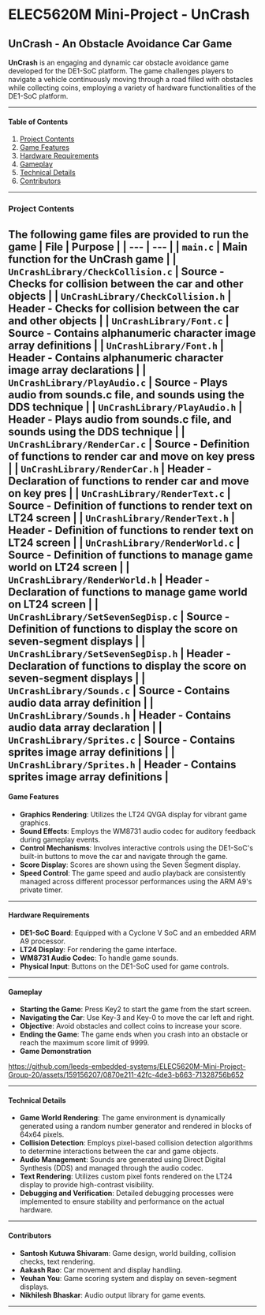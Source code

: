 # ELEC5620M Mini-Project - UnCrash

## UnCrash - An Obstacle Avoidance Car Game

**UnCrash** is an engaging and dynamic car obstacle avoidance game developed for the DE1-SoC platform. The game challenges players to navigate a vehicle continuously moving through a road filled with obstacles while collecting coins, employing a variety of hardware functionalities of the DE1-SoC platform.

---

#### Table of Contents
1. [Project Contents](#project-contents)
2. [Game Features](#game-features)
3. [Hardware Requirements](#hardware-requirements)
4. [Gameplay](#gameplay)
5. [Technical Details](#technical-details)
6. [Contributors](#contributors)

---
### Project Contents
The following game files are provided to run the game
| File | Purpose |
| ---  | --- |
| `main.c`         | Main function for the UnCrash game |
| `UnCrashLibrary/CheckCollision.c`     | Source - Checks for collision between the car and other objects |
| `UnCrashLibrary/CheckCollision.h`     | Header - Checks for collision between the car and other objects |
| `UnCrashLibrary/Font.c`     | Source - Contains alphanumeric character image array definitions |
| `UnCrashLibrary/Font.h`     | Header - Contains alphanumeric character image array declarations |
| `UnCrashLibrary/PlayAudio.c`     | Source - Plays audio from sounds.c file, and sounds using the DDS technique |
| `UnCrashLibrary/PlayAudio.h`     | Header - Plays audio from sounds.c file, and sounds using the DDS technique |
| `UnCrashLibrary/RenderCar.c`     | Source - Definition of functions to render car and move on key press |
| `UnCrashLibrary/RenderCar.h`     | Header - Declaration of functions to render car and move on key pres |
| `UnCrashLibrary/RenderText.c`     | Source - Definition of functions to render text on LT24 screen  |
| `UnCrashLibrary/RenderText.h`     | Header - Definition of functions to render text on LT24 screen |
| `UnCrashLibrary/RenderWorld.c`     | Source - Definition of functions to manage game world on LT24 screen |
| `UnCrashLibrary/RenderWorld.h`     | Header - Declaration of functions to manage game world on LT24 screen |
| `UnCrashLibrary/SetSevenSegDisp.c`     | Source - Definition of functions to display the score on seven-segment displays |
| `UnCrashLibrary/SetSevenSegDisp.h`     | Header - Declaration of functions to display the score on seven-segment displays |
| `UnCrashLibrary/Sounds.c`     | Source - Contains audio data array definition |
| `UnCrashLibrary/Sounds.h`     | Header - Contains audio data array declaration |
| `UnCrashLibrary/Sprites.c`     | Source - Contains sprites image array definitions |
| `UnCrashLibrary/Sprites.h`     | Header - Contains sprites image array definitions |
---

#### Game Features

- **Graphics Rendering**: Utilizes the LT24 QVGA display for vibrant game graphics.
- **Sound Effects**: Employs the WM8731 audio codec for auditory feedback during gameplay events.
- **Control Mechanisms**: Involves interactive controls using the DE1-SoC's built-in buttons to move the car and navigate through the game.
- **Score Display**: Scores are shown using the Seven Segment display.
- **Speed Control**: The game speed and audio playback are consistently managed across different processor performances using the ARM A9's private timer.

---

#### Hardware Requirements

- **DE1-SoC Board**: Equipped with a Cyclone V SoC and an embedded ARM A9 processor.
- **LT24 Display**: For rendering the game interface.
- **WM8731 Audio Codec**: To handle game sounds.
- **Physical Input**: Buttons on the DE1-SoC used for game controls.

---

#### Gameplay

- **Starting the Game**: Press Key2 to start the game from the start screen.
- **Navigating the Car**: Use Key-3 and Key-0 to move the car left and right.
- **Objective**: Avoid obstacles and collect coins to increase your score.
- **Ending the Game**: The game ends when you crash into an obstacle or reach the maximum score limit of 9999.
- **Game Demonstration**

https://github.com/leeds-embedded-systems/ELEC5620M-Mini-Project-Group-20/assets/159156207/0870e211-42fc-4de3-b663-71328756b652

---

#### Technical Details

- **Game World Rendering**: The game environment is dynamically generated using a random number generator and rendered in blocks of 64x64 pixels.
- **Collision Detection**: Employs pixel-based collision detection algorithms to determine interactions between the car and game objects.
- **Audio Management**: Sounds are generated using Direct Digital Synthesis (DDS) and managed through the audio codec.
- **Text Rendering**: Utilizes custom pixel fonts rendered on the LT24 display to provide high-contrast visibility.
- **Debugging and Verification**: Detailed debugging processes were implemented to ensure stability and performance on the actual hardware.

---

#### Contributors

- **Santosh Kutuwa Shivaram**: Game design, world building, collision checks, text rendering.
- **Aakash Rao**: Car movement and display handling.
- **Yeuhan You**: Game scoring system and display on seven-segment displays.
- **Nikhilesh Bhaskar**: Audio output library for game events.

---
